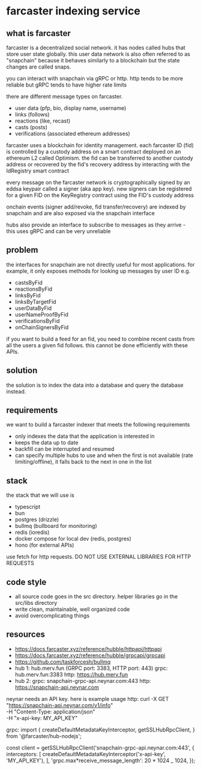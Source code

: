 # farcaster indexing service

## what is farcaster

farcaster is a decentralized social network. it has nodes called hubs that store user state globally. this user data network is also often referred to as "snapchain" because it behaves similarly to a blockchain but the state changes are called snaps.

you can interact with snapchain via gRPC or http. http tends to be more reliable but gRPC tends to have higher rate limits

there are different message types on farcaster.

- user data (pfp, bio, display name, username)
- links (follows)
- reactions (like, recast)
- casts (posts)
- verifications (associated ethereum addresses)

farcaster uses a blockchain for identity management. each farcaster ID (fid) is controlled by a custody address on a smart contract deployed on an ethereum L2 called Optimism. the fid can be transferred to another custody address or recovered by the fid's recovery address by interacting with the IdRegistry smart contract

every message on the farcaster network is cryptographically signed by an eddsa keypair called a signer (aka app key). new signers can be registered for a given FID on the KeyRegistry contract using the FID's custody address

onchain events (signer add/revoke, fid transfer/recovery) are indexed by snapchain and are also exposed via the snapchain interface

hubs also provide an interface to subscribe to messages as they arrive - this uses gRPC and can be very unreliable

## problem

the interfaces for snapchain are not directly useful for most applications. for example, it only exposes methods for looking up messages by user ID e.g.

- castsByFid
- reactionsByFid
- linksByFid
- linksByTargetFid
- userDataByFid
- userNameProofByFid
- verificationsByFid
- onChainSignersByFid

if you want to build a feed for an fid, you need to combine recent casts from all the users a given fid follows. this cannot be done efficiently with these APIs.

## solution

the solution is to index the data into a database and query the database instead.

## requirements

we want to build a farcaster indexer that meets the following requirements

- only indexes the data that the application is interested in
- keeps the data up to date
- backfill can be interrupted and resumed
- can specify multiple hubs to use and when the first is not available (rate limiting/offline), it falls back to the next in one in the list

## stack

the stack that we will use is

- typescript
- bun
- postgres (drizzle)
- bullmq (bullboard for monitoring)
- redis (ioredis)
- docker compose for local dev (redis, postgres)
- hono (for external APIs)

use fetch for http requests. DO NOT USE EXTERNAL LIBRARIES FOR HTTP REQUESTS

## code style

- all source code goes in the src directory. helper libraries go in the src/libs directory
- write clean, maintainable, well organized code
- avoid overcomplicating things

## resources

- https://docs.farcaster.xyz/reference/hubble/httpapi/httpapi
- https://docs.farcaster.xyz/reference/hubble/grpcapi/grpcapi
- https://github.com/taskforcesh/bullmq
- hub 1: hub.merv.fun (GRPC port: 3383, HTTP port: 443)
  grpc: hub.merv.fun:3383
  http: https://hub.merv.fun
- hub 2:
  grpc: snapchain-grpc-api.neynar.com:443
  http: https://snapchain-api.neynar.com

neynar needs an API key. here is example usage
http:
curl -X GET "https://snapchain-api.neynar.com/v1/info" \
 -H "Content-Type: application/json" \
 -H "x-api-key: MY_API_KEY"

grpc:
import {
createDefaultMetadataKeyInterceptor,
getSSLHubRpcClient,
} from '@farcaster/hub-nodejs';

const client = getSSLHubRpcClient('snapchain-grpc-api.neynar.com:443', {
interceptors: [
createDefaultMetadataKeyInterceptor('x-api-key', 'MY_API_KEY'),
],
'grpc.max*receive_message_length': 20 * 1024 \_ 1024,
});
